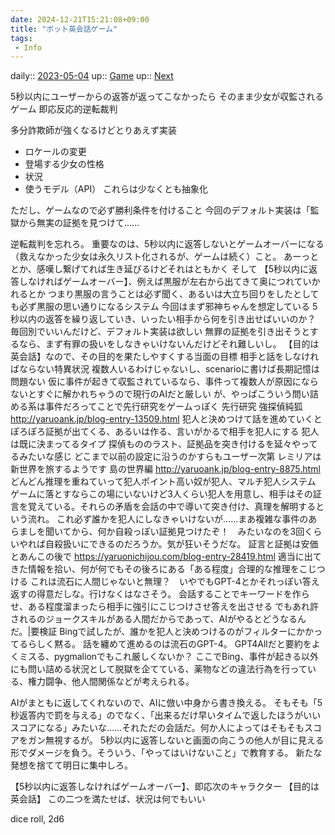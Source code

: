 ```yaml
---
date: 2024-12-21T15:21:08+09:00
title: "ボット英会話ゲーム"
tags:
 - Info
---
```


daily:: [2023-05-04](/Daily_Note/2023-05-04.md)
up:: [Game](../Bar/Novel/Topics/Game.md)
up:: [Next](../Bar/Novel/Topics/Next.md)

5秒以内にユーザーからの返答が返ってこなかったら
そのまま少女が収監されるゲーム
即応反応的逆転裁判

多分詐欺師が強くなるけどとりあえず実装

- ロケールの変更
- 登場する少女の性格
- 状況
- 使うモデル（API）
これらは少なくとも抽象化

ただし、ゲームなので必ず勝利条件を付けること
今回のデフォルト実装は「監獄から無実の証拠を見つけて……

逆転裁判を忘れろ。
重要なのは、5秒以内に返答しないとゲームオーバーになる（救えなかった少女は永久リスト化されるが、ゲームは続く）こと。
	あーっととか、感嘆し繋げてれば生き延びるけどそれはともかく
そして
	【5秒以内に返答しなければゲームオーバー】、例えば黒服が左右から出てきて奥につれていかれるとか
		つまり黒服の言うことは必ず聞く、あるいは大立ち回りをしたとしても必ず黒服の思い通りになるシステム
	今回はまず邪神ちゃんを想定している
	5秒以内の返答を繰り返していき、いったい相手から何を引き出せばいいのか？
		毎回別でいいんだけど、デフォルト実装は欲しい
		無罪の証拠を引き出そうとするなら、まず有罪の扱いをしなきゃいけないんだけどそれ難しいし。
	【目的は英会話】なので、その目的を果たしやすくする当面の目標
		相手と話をしなければならない特異状況
		複数人いるわけじゃないし、scenarioに書けば長期記憶は問題ない
			仮に事件が起きて収監されているなら、事件って複数人が原因にならないとすぐに解かれちゃうので現行のAIだと厳しい
			が、やっぱこういう問い詰める系は事件だろってことで先行研究をゲームっぽく
		先行研究
			強探偵純狐 http://yaruoank.jp/blog-entry-13509.html
				犯人と決めつけて話を進めていくとぽろぽろ証拠が出てくる、あるいは作る、言いがかるで相手を犯人にする
				犯人は既に決まってるタイプ
				探偵もののラスト、証拠品を突き付けるを延々やってるみたいな感じ
				どこまで以前の設定に沿うのかすらもユーザー次第
			レミリアは新世界を旅するようです 島の世界編 http://yaruoank.jp/blog-entry-8875.html
				どんどん推理を重ねていって犯人ポイント高い奴が犯人、マルチ犯人システム
					ゲームに落とすならこの場にいないけど3人くらい犯人を用意し、相手はその証言を覚えている。それらの矛盾を会話の中で導いて突き付け、真理を解明するという流れ。
					これ必ず誰かを犯人にしなきゃいけないが……まあ複雑な事件のあらましを聞いてから、何か自殺っぽい証拠見つけたぞ！　みたいなのを3回くらいやれば自殺扱いにできるのだろうか。気が狂いそうだな。
			証言と証拠は安価とあんこの後で https://yaruonichijou.com/blog-entry-28419.html
				適当に出てきた情報を拾い、何が何でもその後ろにある「ある程度」合理的な推理をこじつける
				これは流石に人間じゃないと無理？　いやでもGPT-4とかそれっぽい答え返すの得意だしな。行けなくはなさそう。
				会話することでキーワードを作らせ、ある程度溜まったら相手に強引にこじつけさせ答えを出させる
					でもあれ許されるのジョークスキルがある人間だからであって、AIがやるとどうなるんだ。|要検証
						Bingで試したが、誰かを犯人と決めつけるのがフィルターにかかってるらしく黙る。
							話を纏めて進めるのは流石のGPT-4。
						GPT4Allだと要約をよくミスる、pygmalionでもこれ厳しくないか？
		ここでBing、事件が起きる以外にも問い詰める状況として脱獄を企てている、薬物などの違法行為を行っている、権力闘争、他人間関係などが考えられる。


AIがまともに返してくれないので、AIに倣い中身から書き換える。
そもそも「5秒返答内で罰を与える」のでなく、「出来るだけ早いタイムで返したほうがいいスコアになる」みたいな……それただの会話だ。何か人によってはそもそもスコアをガン無視するが。
5秒以内に返答しないと画面の向こうの他人が目に見える形でダメージを負う。そういう、「やってはいけないこと」で教育する。
新たな発想を捨てて明日に集中しろ。


【5秒以内に返答しなければゲームオーバー】、即応次のキャラクター
【目的は英会話】
この二つを満たせば、状況は何でもいい













dice roll, 2d6